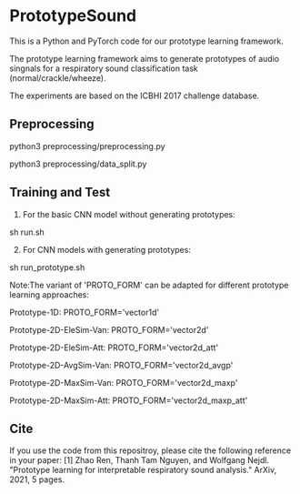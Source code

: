 # PrototypeSound

This is a Python and PyTorch code for our prototype learning framework. 

The prototype learning framework aims to generate prototypes of audio singnals for a respiratory sound classification task (normal/crackle/wheeze). 

The experiments are based on the ICBHI 2017 challenge database.


## Preprocessing

python3 preprocessing/preprocessing.py

python3 preprocessing/data_split.py


## Training and Test
1. For the basic CNN model without generating prototypes:

sh run.sh

2. For CNN models with generating prototypes:

sh run_prototype.sh 

Note:The variant of 'PROTO_FORM' can be adapted for different prototype learning approaches:

Prototype-1D: PROTO_FORM='vector1d'

Prototype-2D-EleSim-Van: PROTO_FORM='vector2d'

Prototype-2D-EleSim-Att: PROTO_FORM='vector2d_att'

Prototype-2D-AvgSim-Van: PROTO_FORM='vector2d_avgp'

Prototype-2D-MaxSim-Van: PROTO_FORM='vector2d_maxp'

Prototype-2D-MaxSim-Att: PROTO_FORM='vector2d_maxp_att'



## Cite
If you use the code from this repositroy, please cite the following reference in your paper:
[1] Zhao Ren, Thanh Tam Nguyen, and Wolfgang Nejdl. "Prototype learning for interpretable respiratory sound analysis." ArXiv, 2021, 5 pages. 


